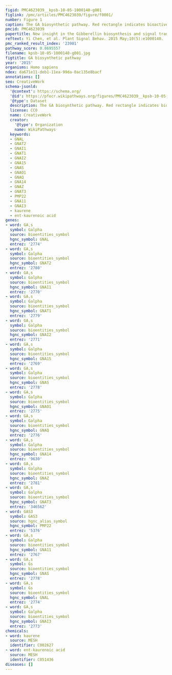 ```yaml
---
figid: PMC4623039__kpsb-10-05-1000140-g001
figlink: /pmc/articles/PMC4623039/figure/f0001/
number: Figure 1
caption: The GA biosynthetic pathway. Red rectangle indicates bioactive forms.
pmcid: PMC4623039
papertitle: New insight in the Gibberellin biosynthesis and signal transduction.
reftext: Yi Chen, et al. Plant Signal Behav. 2015 May;10(5):e1000140.
pmc_ranked_result_index: '23981'
pathway_score: 0.8695557
filename: kpsb-10-05-1000140-g001.jpg
figtitle: GA biosynthetic pathway
year: '2015'
organisms: Homo sapiens
ndex: da671e11-deb1-11ea-99da-0ac135e8bacf
annotations: []
seo: CreativeWork
schema-jsonld:
  '@context': https://schema.org/
  '@id': https://pfocr.wikipathways.org/figures/PMC4623039__kpsb-10-05-1000140-g001.html
  '@type': Dataset
  description: The GA biosynthetic pathway. Red rectangle indicates bioactive forms.
  license: CC0
  name: CreativeWork
  creator:
    '@type': Organization
    name: WikiPathways
  keywords:
  - GNAL
  - GNAT2
  - GNAI1
  - GNAT1
  - GNAI2
  - GNA15
  - GNAS
  - GNAO1
  - GNAQ
  - GNA14
  - GNAZ
  - GNAT3
  - PMP22
  - GNA11
  - GNAI3
  - kaurene
  - ent-kaurenoic acid
genes:
- word: GA,s
  symbol: Galpha
  source: bioentities_symbol
  hgnc_symbol: GNAL
  entrez: '2774'
- word: GA,s
  symbol: Galpha
  source: bioentities_symbol
  hgnc_symbol: GNAT2
  entrez: '2780'
- word: GA,s
  symbol: Galpha
  source: bioentities_symbol
  hgnc_symbol: GNAI1
  entrez: '2770'
- word: GA,s
  symbol: Galpha
  source: bioentities_symbol
  hgnc_symbol: GNAT1
  entrez: '2779'
- word: GA,s
  symbol: Galpha
  source: bioentities_symbol
  hgnc_symbol: GNAI2
  entrez: '2771'
- word: GA,s
  symbol: Galpha
  source: bioentities_symbol
  hgnc_symbol: GNA15
  entrez: '2769'
- word: GA,s
  symbol: Galpha
  source: bioentities_symbol
  hgnc_symbol: GNAS
  entrez: '2778'
- word: GA,s
  symbol: Galpha
  source: bioentities_symbol
  hgnc_symbol: GNAO1
  entrez: '2775'
- word: GA,s
  symbol: Galpha
  source: bioentities_symbol
  hgnc_symbol: GNAQ
  entrez: '2776'
- word: GA,s
  symbol: Galpha
  source: bioentities_symbol
  hgnc_symbol: GNA14
  entrez: '9630'
- word: GA,s
  symbol: Galpha
  source: bioentities_symbol
  hgnc_symbol: GNAZ
  entrez: '2781'
- word: GA,s
  symbol: Galpha
  source: bioentities_symbol
  hgnc_symbol: GNAT3
  entrez: '346562'
- word: GAS3
  symbol: GAS3
  source: hgnc_alias_symbol
  hgnc_symbol: PMP22
  entrez: '5376'
- word: GA,s
  symbol: Galpha
  source: bioentities_symbol
  hgnc_symbol: GNA11
  entrez: '2767'
- word: GA,s
  symbol: Gs
  source: bioentities_symbol
  hgnc_symbol: GNAS
  entrez: '2778'
- word: GA,s
  symbol: Gs
  source: bioentities_symbol
  hgnc_symbol: GNAL
  entrez: '2774'
- word: GA,s
  symbol: Galpha
  source: bioentities_symbol
  hgnc_symbol: GNAI3
  entrez: '2773'
chemicals:
- word: kaurene
  source: MESH
  identifier: C002627
- word: ent-kaurenoic acid
  source: MESH
  identifier: C051436
diseases: []
---
```

